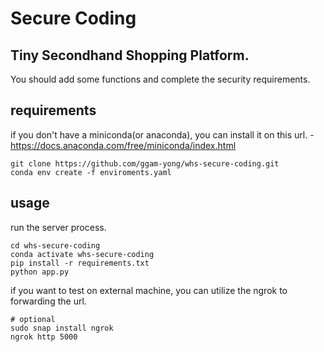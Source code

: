 # Secure Coding

## Tiny Secondhand Shopping Platform.

You should add some functions and complete the security requirements.

## requirements

if you don't have a miniconda(or anaconda), you can install it on this url. - https://docs.anaconda.com/free/miniconda/index.html

```
git clone https://github.com/ggam-yong/whs-secure-coding.git
conda env create -f enviroments.yaml
```


## usage

run the server process.

```
cd whs-secure-coding 
conda activate whs-secure-coding
pip install -r requirements.txt
python app.py
```

if you want to test on external machine, you can utilize the ngrok to forwarding the url.
```
# optional
sudo snap install ngrok
ngrok http 5000
```
